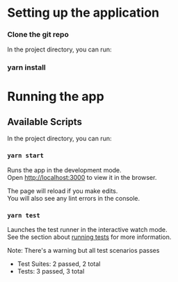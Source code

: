 # Setting up the application

### Clone the git repo
In the project directory, you can run:
### yarn install


# Running the app


## Available Scripts

In the project directory, you can run:

### `yarn start`

Runs the app in the development mode.\
Open [http://localhost:3000](http://localhost:3000) to view it in the browser.

The page will reload if you make edits.\
You will also see any lint errors in the console.

### `yarn test`

Launches the test runner in the interactive watch mode.\
See the section about [running tests](https://facebook.github.io/create-react-app/docs/running-tests) for more information.

Note: There's a warning but all test scenarios passes

* Test Suites: 2 passed, 2 total
* Tests:       3 passed, 3 total



